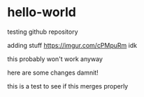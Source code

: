# hello-world
testing github repository

adding stuff
https://imgur.com/cPMpuRm
idk

this probably won't work anyway
 
here are some changes damnit!

this is a test to see if this merges properly